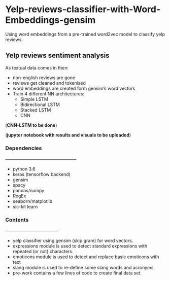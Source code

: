 # Yelp-reviews-classifier-with-Word-Embeddings-gensim
Using word embeddings from a pre-trained word2vec model to classify yelp reviews.


## Yelp reviews sentiment analysis 


As textual data comes in then:
- non-english reviews are gone
- reviews get cleaned and tokenised
- word embeddings are created form gensim’s word vectors
- Train 4 different NN architectures: 
	- Simple LSTM 
	- Bidirectional LSTM
	- Stacked LSTM
	- CNN

(**CNN-LSTM to be done**)

(**jupyter notebook with results and visuals to be uploaded**)


### Dependencies
————————————————

- python 3.6
- keras (tensorflow backend)
- gensim
- spacy
- pandas/numpy
- RegEx
- seaborn/matplotlib
- sic-kit learn

### Contents
————————————

- yelp classifier using gensim (skip gram) for word vectors.
- expressions module is used to detect standard expressions with repeated (or not) characters.
- emoticons module is used to detect and replace basic emoticons with text
- slang module is used to re-define some slang words and acronyms.
- pre-work contains a few lines of code to create final data set.


